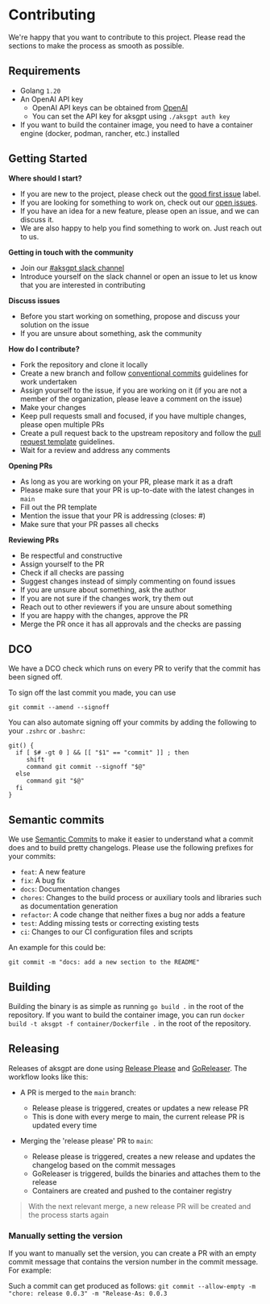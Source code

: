 # Contributing
We're happy that you want to contribute to this project. Please read the sections to make the process as smooth as possible.

## Requirements
- Golang `1.20`
- An OpenAI API key
  * OpenAI API keys can be obtained from [OpenAI](https://platform.openai.com/account/api-keys)
  * You can set the API key for aksgpt using `./aksgpt auth key`
- If you want to build the container image, you need to have a container engine (docker, podman, rancher, etc.) installed

## Getting Started

**Where should I start?**
- If you are new to the project, please check out the [good first issue](https://github.com/aksgpt-ai/aksgpt/labels/good%20first%20issue) label.
- If you are looking for something to work on, check out our [open issues](https://github.com/aksgpt-ai/aksgpt/issues).
- If you have an idea for a new feature, please open an issue, and we can discuss it.
- We are also happy to help you find something to work on. Just reach out to us.

**Getting in touch with the community**
* Join our [#aksgpt slack channel](https://join.slack.com/t/aksgpt/shared_invite/zt-1rwe5fpzq-VNtJK8DmYbbm~iWL1H34nw)
* Introduce yourself on the slack channel or open an issue to let us know that you are interested in contributing

**Discuss issues**
* Before you start working on something, propose and discuss your solution on the issue
* If you are unsure about something, ask the community

**How do I contribute?**
- Fork the repository and clone it locally
- Create a new branch and follow [conventional commits](https://www.conventionalcommits.org/en/v1.0.0/) guidelines for work undertaken
- Assign yourself to the issue, if you are working on it (if you are not a member of the organization, please leave a comment on the issue)
- Make your changes
- Keep pull requests small and focused, if you have multiple changes, please open multiple PRs
- Create a pull request back to the upstream repository and follow the [pull request template](.github/pull_request_template.md) guidelines.
- Wait for a review and address any comments

**Opening PRs**
- As long as you are working on your PR, please mark it as a draft
- Please make sure that your PR is up-to-date with the latest changes in `main`
- Fill out the PR template
- Mention the issue that your PR is addressing (closes: #<id>)
- Make sure that your PR passes all checks

**Reviewing PRs**
- Be respectful and constructive
- Assign yourself to the PR
- Check if all checks are passing
- Suggest changes instead of simply commenting on found issues
- If you are unsure about something, ask the author
- If you are not sure if the changes work, try them out
- Reach out to other reviewers if you are unsure about something
- If you are happy with the changes, approve the PR
- Merge the PR once it has all approvals and the checks are passing

## DCO
We have a DCO check which runs on every PR to verify that the commit has been signed off.

To sign off the last commit you made, you can use

```
git commit --amend --signoff
```

You can also automate signing off your commits by adding the following to your `.zshrc` or `.bashrc`:

```
git() {
  if [ $# -gt 0 ] && [[ "$1" == "commit" ]] ; then
     shift
     command git commit --signoff "$@"
  else
     command git "$@"
  fi
}
```

## Semantic commits
We use [Semantic Commits](https://www.conventionalcommits.org/en/v1.0.0/) to make it easier to understand what a commit does and to build pretty changelogs. Please use the following prefixes for your commits:
- `feat`: A new feature
- `fix`: A bug fix
- `docs`: Documentation changes
- `chores`: Changes to the build process or auxiliary tools and libraries such as documentation generation
- `refactor`: A code change that neither fixes a bug nor adds a feature
- `test`: Adding missing tests or correcting existing tests
- `ci`: Changes to our CI configuration files and scripts

An example for this could be:
```
git commit -m "docs: add a new section to the README"
```

## Building
Building the binary is as simple as running `go build .` in the root of the repository. If you want to build the container image, you can run `docker build -t aksgpt -f container/Dockerfile .` in the root of the repository.

## Releasing
Releases of aksgpt are done using [Release Please](https://github.com/googleapis/release-please) and [GoReleaser](https://goreleaser.com/). The workflow looks like this:

* A PR is merged to the `main` branch:
  * Release please is triggered, creates or updates a new release PR
  * This is done with every merge to main, the current release PR is updated every time

* Merging the 'release please' PR to `main`:
  * Release please is triggered, creates a new release and updates the changelog based on the commit messages
  * GoReleaser is triggered, builds the binaries and attaches them to the release
  * Containers are created and pushed to the container registry

> With the next relevant merge, a new release PR will be created and the process starts again

### Manually setting the version
If you want to manually set the version, you can create a PR with an empty commit message that contains the version number in the commit message. For example:

Such a commit can get produced as follows: `git commit --allow-empty -m "chore: release 0.0.3" -m "Release-As: 0.0.3`



